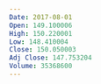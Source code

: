 ```yaml
---
Date: 2017-08-01
Open: 149.100006
High: 150.220001
Low: 148.410004
Close: 150.050003
Adj Close: 147.753204
Volume: 35368600
---
```

